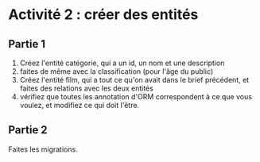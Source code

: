 # Activité 2 : créer des entités

## Partie 1 
1. Créez l'entité catégorie, qui a un id, un nom et une description
2. faites de même avec la classification (pour l'âge du public)
3. Créez l'entité film, qui a tout ce qu'on avait dans le brief précédent, et faites des relations avec les deux entités 
4. vérifiez que toutes les annotation d'ORM correspondent à ce que vous voulez, et modifiez ce qui doit l'être.

## Partie 2

Faites les migrations.